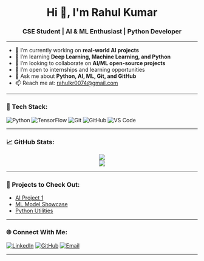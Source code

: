 <h1 align="center">Hi 👋, I'm Rahul Kumar</h1>
<h3 align="center">CSE Student | AI & ML Enthusiast | Python Developer</h3>

---

- 🔭 I’m currently working on **real-world AI projects**
- 🌱 I’m learning **Deep Learning, Machine Learning, and Python**
- 👯 I’m looking to collaborate on **AI/ML open-source projects**
- 🤝 I’m open to internships and learning opportunities
- 💬 Ask me about **Python, AI, ML, Git, and GitHub**
- 📫 Reach me at: [rahulkr0074@gmail.com](mailto:rahulkr0074@gmail.com)

---

### 🧠 Tech Stack:
![Python](https://img.shields.io/badge/-Python-3776AB?style=flat&logo=python&logoColor=white)
![TensorFlow](https://img.shields.io/badge/-TensorFlow-FF6F00?style=flat&logo=tensorflow&logoColor=white)
![Git](https://img.shields.io/badge/-Git-F05032?style=flat&logo=git&logoColor=white)
![GitHub](https://img.shields.io/badge/-GitHub-181717?style=flat&logo=github&logoColor=white)
![VS Code](https://img.shields.io/badge/-VSCode-007ACC?style=flat&logo=visual-studio-code&logoColor=white)

---

### 📈 GitHub Stats:

<p align="center">
  <img src="https://github-readme-stats.vercel.app/api?username=rahulcse123&show_icons=true&theme=tokyonight" />
  <br />
  <img src="https://github-readme-streak-stats.herokuapp.com/?user=rahulcse123&theme=tokyonight" />
</p>

---

### 📌 Projects to Check Out:

- [AI Project 1](https://github.com/rahulcse123/project1)  
- [ML Model Showcase](https://github.com/rahulcse123/project2)  
- [Python Utilities](https://github.com/rahulcse123/project3)

---

### 🌐 Connect With Me:

[![LinkedIn](https://img.shields.io/badge/-LinkedIn-0A66C2?style=flat&logo=linkedin&logoColor=white)](https://linkedin.com/in/rahulcse123)
[![GitHub](https://img.shields.io/badge/-GitHub-181717?style=flat&logo=github&logoColor=white)](https://github.com/rahulcse123)
[![Email](https://img.shields.io/badge/-Gmail-D14836?style=flat&logo=gmail&logoColor=white)](mailto:rahulkr0074@gmail.com)

---
